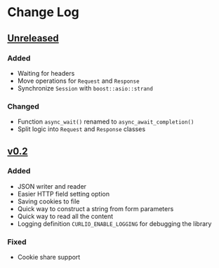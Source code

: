 # Change Log

## [Unreleased]
### Added
- Waiting for headers
- Move operations for `Request` and `Response`
- Synchronize `Session` with `boost::asio::strand`

### Changed
- Function `async_wait()` renamed to `async_await_completion()`
- Split logic into `Request` and `Response` classes

## [v0.2]
### Added
- JSON writer and reader
- Easier HTTP field setting option
- Saving cookies to file
- Quick way to construct a string from form parameters
- Quick way to read all the content
- Logging definition `CURLIO_ENABLE_LOGGING` for debugging the library

### Fixed
- Cookie share support

[Unreleased]: https://github.com/terrakuh/curlio/compare/v0.2..dev
[v0.2]: https://github.com/terrakuh/curlio/compare/v0.1..v0.2
